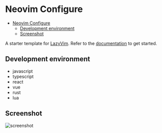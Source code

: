 # Neovim Configure

<!--toc:start-->

- [Neovim Configure](#neovim-configure)
  - [Development environment](#development-environment)
  - [Screenshot](#screenshot)
  <!--toc:end-->

A starter template for [LazyVim](https://github.com/LazyVim/LazyVim).
Refer to the [documentation](https://lazyvim.github.io/installation) to get started.

## Development environment

- javascript
- typescript
- react
- vue
- rust
- lua

## Screenshot

![screenshot]('https://github.com/loclink/nvim/blob/master/screenshot.jpg')
